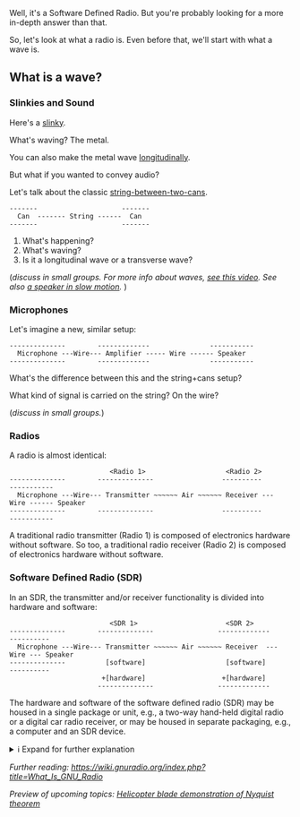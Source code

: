 Well, it's a Software Defined Radio. But you're probably looking for a more in-depth answer than that.

So, let's look at what a radio is. Even before that, we'll start with what a wave is.

## What is a wave?

### Slinkies and Sound

Here's a [slinky](https://www.youtube.com/watch?v=g8GcMn7K0u4?t=11).

What's waving? The metal.

You can also make the metal wave [longitudinally](https://www.youtube.com/watch?v=fMJrtheQfZw).

But what if you wanted to convey audio?

Let's talk about the classic [string-between-two-cans](https://duckduckgo.com/?q=string+between+two+cans&t=h_&iar=images&iax=images&ia=images).

```
-------                     -------
  Can  ------- String ------  Can  
-------                     -------
```

1. What's happening?
2. What's waving?
3. Is it a longitudinal wave or a transverse wave?

(_discuss in small groups. For more info about waves, [see this video](https://www.khanacademy.org/science/physics/mechanical-waves-and-sound/sound-topic/v/sound-properties-amplitude-period-frequency-wavelength). See also [a speaker in slow motion](https://www.youtube.com/watch?v=J2BUvWRCBGM)._ )

### Microphones

Let's imagine a new, similar setup:

```
--------------        -------------               -----------
  Microphone ---Wire--- Amplifier ----- Wire ------ Speaker
--------------        -------------               -----------
```

What's the difference between this and the string+cans setup?

What kind of signal is carried on the string? On the wire?

(_discuss in small groups._)

### Radios

A radio is almost identical:

```
                         <Radio 1>                    <Radio 2>
--------------        --------------                 ----------              -----------
  Microphone ---Wire--- Transmitter ~~~~~~ Air ~~~~~~ Receiver --- Wire ------ Speaker
--------------        --------------                 ----------              -----------
```
A traditional radio transmitter (Radio 1) is composed of electronics hardware without software.
So too, a traditional radio receiver (Radio 2) is composed of electronics hardware without software.

### Software Defined Radio (SDR)
In an SDR, the transmitter and/or receiver functionality is divided into hardware and software:

```
                         <SDR 1>                      <SDR 2>
--------------        --------------                -------------          ----------
  Microphone ---Wire--- Transmitter ~~~~~~ Air ~~~~~~ Receiver  --- Wire --- Speaker
--------------          [software]                    [software]           ----------
                       +[hardware]                   +[hardware] 
                      --------------                -------------
```

The hardware and software of the software defined radio (SDR) may be housed in a single package or unit, e.g., a two-way hand-held digital radio or a digital car radio receiver, or may be housed in separate packaging, e.g., a computer and an SDR device.
<details> <summary> ℹ️ Expand for further explanation </summary>
 
* The diagram above shows two separate SDR's, one designated as the transmitter and the other as the receiver.  Either SDR may, optionally, communiate with a tranditional radio as well.  
* Most SDR devices can be operated in both a transmission mode and reception mode.
* Depending on its mode of operation, an SDR device may be called the "transmitter", the "reciever", or the "transciever", but, as stated above, some of the functionality of transmission or reception is allocated to a separate computing device.
* In current discussion, the term "computer" may refer to a desktop computer, a laptop computer, a tablet computer, or a mobile smart telephone, as examples.
* Although wires are shown in the diagram, in some SDR systems, the microphone may be connected to the SDR via a wireless communication technology.

</details>

_Further reading: https://wiki.gnuradio.org/index.php?title=What_Is_GNU_Radio_

_Preview of upcoming topics: [Helicopter blade demonstration of Nyquist theorem](https://www.youtube.com/watch?v=yr3ngmRuGUc)_
